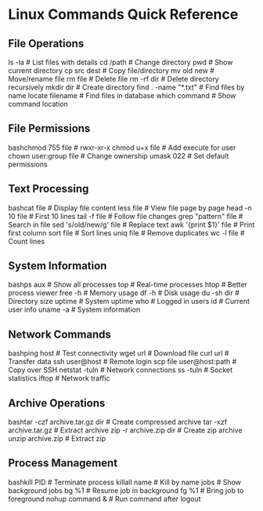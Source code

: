 # Linux Commands Quick Reference

## File Operations

ls -la              # List files with details
cd /path            # Change directory
pwd                 # Show current directory
cp src dest         # Copy file/directory
mv old new          # Move/rename file
rm file             # Delete file
rm -rf dir          # Delete directory recursively
mkdir dir           # Create directory
find . -name "*.txt" # Find files by name
locate filename     # Find files in database
which command       # Show command location

## File Permissions
bashchmod 755 file      # rwxr-xr-x
chmod u+x file      # Add execute for user
chown user:group file # Change ownership
umask 022           # Set default permissions


## Text Processing
bashcat file            # Display file content
less file           # View file page by page
head -n 10 file     # First 10 lines
tail -f file        # Follow file changes
grep "pattern" file # Search in file
sed 's/old/new/g' file # Replace text
awk '{print $1}' file  # Print first column
sort file           # Sort lines
uniq file           # Remove duplicates
wc -l file          # Count lines



## System Information
bashps aux              # Show all processes
top                 # Real-time processes
htop                # Better process viewer
free -h             # Memory usage
df -h               # Disk usage
du -sh dir          # Directory size
uptime              # System uptime
who                 # Logged in users
id                  # Current user info
uname -a            # System information



## Network Commands
bashping host           # Test connectivity
wget url            # Download file
curl url            # Transfer data
ssh user@host       # Remote login
scp file user@host:path # Copy over SSH
netstat -tuln       # Network connections
ss -tuln            # Socket statistics
iftop               # Network traffic


## Archive Operations
bashtar -czf archive.tar.gz dir    # Create compressed archive
tar -xzf archive.tar.gz        # Extract archive
zip -r archive.zip dir         # Create zip archive
unzip archive.zip              # Extract zip


## Process Management
bashkill PID            # Terminate process
killall name        # Kill by name
jobs                # Show background jobs
bg %1               # Resume job in background
fg %1               # Bring job to foreground
nohup command &     # Run command after logout